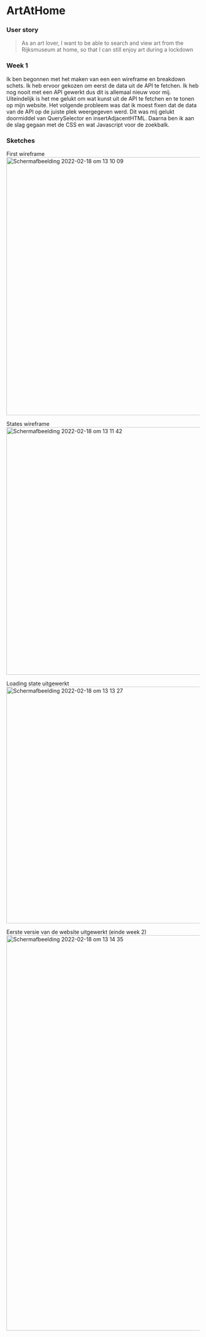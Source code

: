 # ArtAtHome

### User story
> As an art lover, I want to be able to search and view art from the Rijksmuseum at home, so that I can still enjoy art during a lockdown


### Week 1

Ik ben begonnen met het maken van een een wireframe en breakdown schets. Ik heb ervoor gekozen om eerst de data uit de API te fetchen. Ik heb nog nooit met een API gewerkt dus dit is allemaal nieuw voor mij. Uiteindelijk is het me gelukt om wat kunst uit de API te fetchen en te tonen op mijn website. Het volgende probleem was dat ik moest fixen dat de data van de API op de juiste plek weergegeven werd. Dit was mij gelukt doormiddel van QuerySelector en insertAdjacentHTML. Daarna ben ik aan de slag gegaan met de CSS en wat Javascript voor de zoekbalk.

### Sketches
First wireframe
<img width="673" alt="Schermafbeelding 2022-02-18 om 13 10 09" src="https://user-images.githubusercontent.com/70572501/154680509-42d12d95-e919-4179-9eed-0b096f337c53.png">

States wireframe
<img width="646" alt="Schermafbeelding 2022-02-18 om 13 11 42" src="https://user-images.githubusercontent.com/70572501/154680738-9145a065-58b5-409a-8c7d-5d25b5988be1.png">
                                                               
 Loading state uitgewerkt                                                            
<img width="617" alt="Schermafbeelding 2022-02-18 om 13 13 27" src="https://user-images.githubusercontent.com/70572501/154681007-5ae34d71-b0f5-44a4-a457-374d1e5e4621.png">

Eerste versie van de website uitgewerkt (einde week 2)
<img width="1031" alt="Schermafbeelding 2022-02-18 om 13 14 35" src="https://user-images.githubusercontent.com/70572501/154681153-939c11e3-7672-439d-a3da-e797131056c2.png">
